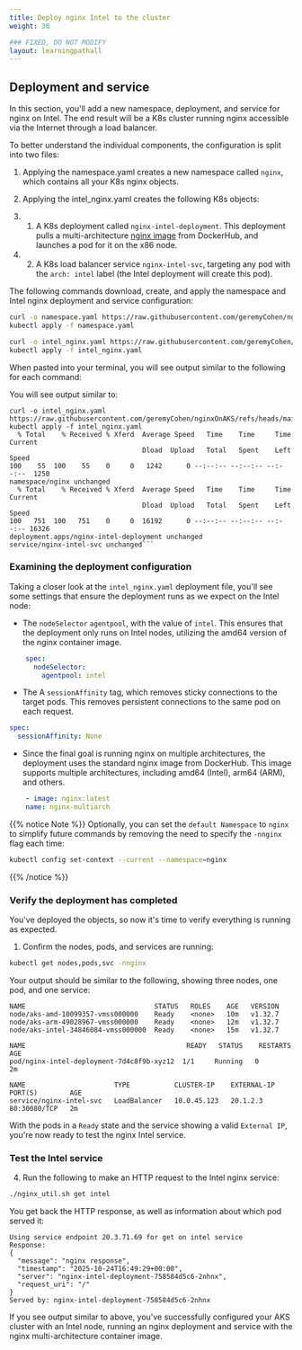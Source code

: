 ```yaml
---
title: Deploy nginx Intel to the cluster
weight: 30

### FIXED, DO NOT MODIFY
layout: learningpathall
---
```


## Deployment and service

In this section, you'll add a new namespace, deployment, and service for nginx on Intel.  The end result will be a K8s cluster running nginx accessible via the Internet through a load balancer. 

To better understand the individual components, the configuration is split into two files:

1. Applying the namespace.yaml creates a new namespace called `nginx`, which contains all your K8s nginx objects. 

2. Applying the intel_nginx.yaml creates the following K8s objects:

2. 1. A K8s deployment called `nginx-intel-deployment`. This deployment pulls a multi-architecture [nginx image](https://hub.docker.com/_/nginx) from DockerHub, and launches a pod for it on the x86 node. 

2. 2. A K8s load balancer service `nginx-intel-svc`, targeting any pod with the `arch: intel` label (the Intel deployment will create this pod).


The following commands download, create, and apply the namespace and Intel nginx deployment and service configuration:

```bash
curl -o namespace.yaml https://raw.githubusercontent.com/geremyCohen/nginxOnAKS/refs/heads/main/namespace.yaml
kubectl apply -f namespace.yaml

curl -o intel_nginx.yaml https://raw.githubusercontent.com/geremyCohen/nginxOnAKS/refs/heads/main/intel_nginx.yaml
kubectl apply -f intel_nginx.yaml

```

When pasted into your terminal, you will see output similar to the following for each command:

You will see output similar to:

```output
curl -o intel_nginx.yaml https://raw.githubusercontent.com/geremyCohen/nginxOnAKS/refs/heads/main/intel_nginx.yaml
kubectl apply -f intel_nginx.yaml
  % Total    % Received % Xferd  Average Speed   Time    Time     Time  Current
                                 Dload  Upload   Total   Spent    Left  Speed
100    55  100    55    0     0   1242      0 --:--:-- --:--:-- --:--:--  1250
namespace/nginx unchanged
  % Total    % Received % Xferd  Average Speed   Time    Time     Time  Current
                                 Dload  Upload   Total   Spent    Left  Speed
100   751  100   751    0     0  16192      0 --:--:-- --:--:-- --:--:-- 16326
deployment.apps/nginx-intel-deployment unchanged
service/nginx-intel-svc unchanged```
```

### Examining the deployment configuration
Taking a closer look at the `intel_nginx.yaml` deployment file, you'll see some settings that ensure the deployment runs as we expect on the Intel node:

* The `nodeSelector` `agentpool`, with the value of `intel`. This ensures that the deployment only runs on Intel nodes, utilizing the amd64 version of the nginx container image.

```yaml
    spec:
      nodeSelector:
        agentpool: intel
```

* The A `sessionAffinity` tag, which removes sticky connections to the target pods. This removes persistent connections to the same pod on each request.

```yaml
spec:
  sessionAffinity: None
```

* Since the final goal is running nginx on multiple architectures, the deployment uses the standard nginx image from DockerHub. This image supports multiple architectures, including amd64 (Intel), arm64 (ARM), and others.

```yaml
    - image: nginx:latest
    name: nginx-multiarch
```
{{% notice Note %}}
Optionally, you can set the `default Namespace` to `nginx` to simplify future commands by removing the need to specify the `-nnginx` flag each time:
```bash
kubectl config set-context --current --namespace=nginx
```
{{% /notice %}}

### Verify the deployment has completed
You've deployed the objects, so now it's time to verify everything is running as expected.

1. Confirm the nodes, pods, and services are running:

```bash
kubectl get nodes,pods,svc -nnginx 
```

Your output should be similar to the following, showing three nodes, one pod, and one service:

```output
NAME                                STATUS   ROLES    AGE   VERSION
node/aks-amd-10099357-vmss000000    Ready    <none>   10m   v1.32.7
node/aks-arm-49028967-vmss000000    Ready    <none>   12m   v1.32.7
node/aks-intel-34846084-vmss000000  Ready    <none>   15m   v1.32.7

NAME                                        READY   STATUS    RESTARTS   AGE
pod/nginx-intel-deployment-7d4c8f9b-xyz12  1/1     Running   0          2m

NAME                      TYPE           CLUSTER-IP    EXTERNAL-IP     PORT(S)        AGE
service/nginx-intel-svc   LoadBalancer   10.0.45.123   20.1.2.3        80:30080/TCP   2m
```

With the pods in a `Ready` state and the service showing a valid `External IP`, you're now ready to test the nginx Intel service.

### Test the Intel service

4. Run the following to make an HTTP request to the Intel nginx service:

```bash
./nginx_util.sh get intel
```

You get back the HTTP response, as well as information about which pod served it:

```output
Using service endpoint 20.3.71.69 for get on intel service
Response:
{
  "message": "nginx response",
  "timestamp": "2025-10-24T16:49:29+00:00",
  "server": "nginx-intel-deployment-758584d5c6-2nhnx",
  "request_uri": "/"
}
Served by: nginx-intel-deployment-758584d5c6-2nhnx
```

If you see output similar to above, you've successfully configured your AKS cluster with an Intel node, running an nginx deployment and service with the nginx multi-architecture container image.


